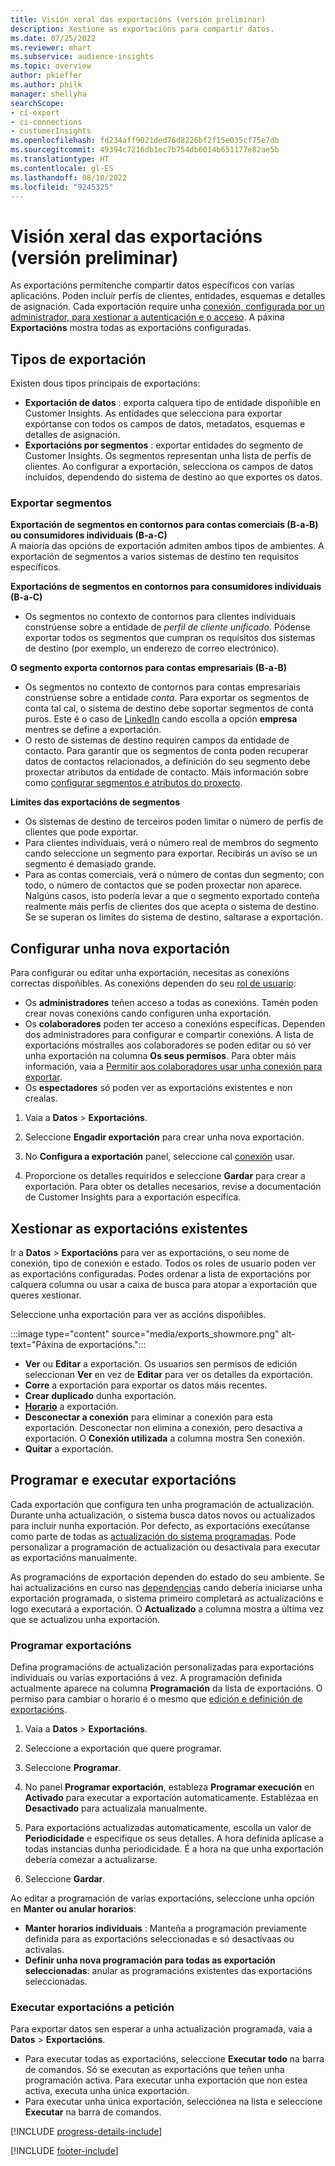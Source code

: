 ```yaml
---
title: Visión xeral das exportacións (versión preliminar)
description: Xestione as exportacións para compartir datos.
ms.date: 07/25/2022
ms.reviewer: mhart
ms.subservice: audience-insights
ms.topic: overview
author: pkieffer
ms.author: philk
manager: shellyha
searchScope:
- ci-export
- ci-connections
- customerInsights
ms.openlocfilehash: fd234aff9021ded76d8226bf2f15e035cf75e7db
ms.sourcegitcommit: 49394c7216db1ec7b754db6014b651177e82ae5b
ms.translationtype: HT
ms.contentlocale: gl-ES
ms.lasthandoff: 08/10/2022
ms.locfileid: "9245325"
---
```

# <a name="exports-preview-overview"></a>Visión xeral das exportacións (versión preliminar)

 As exportacións permítenche compartir datos específicos con varias aplicacións. Poden incluír perfís de clientes, entidades, esquemas e detalles de asignación. Cada exportación require unha [conexión, configurada por un administrador, para xestionar a autenticación e o acceso](connections.md). A páxina **Exportacións** mostra todas as exportacións configuradas.

## <a name="export-types"></a>Tipos de exportación

Existen dous tipos principais de exportacións:  

- **Exportación de datos** : exporta calquera tipo de entidade dispoñible en Customer Insights. As entidades que selecciona para exportar expórtanse con todos os campos de datos, metadatos, esquemas e detalles de asignación.
- **Exportacións por segmentos** : exportar entidades do segmento de Customer Insights. Os segmentos representan unha lista de perfís de clientes. Ao configurar a exportación, selecciona os campos de datos incluídos, dependendo do sistema de destino ao que exportes os datos.

### <a name="export-segments"></a>Exportar segmentos

**Exportación de segmentos en contornos para contas comerciais (B-a-B) ou consumidores individuais (B-a-C)**  
A maioría das opcións de exportación admiten ambos tipos de ambientes. A exportación de segmentos a varios sistemas de destino ten requisitos específicos. 

**Exportacións de segmentos en contornos para consumidores individuais (B-a-C)**  
- Os segmentos no contexto de contornos para clientes individuais constrúense sobre a entidade de *perfil de cliente unificado*. Pódense exportar todos os segmentos que cumpran os requisitos dos sistemas de destino (por exemplo, un enderezo de correo electrónico).

**O segmento exporta contornos para contas empresariais (B-a-B)**  
- Os segmentos no contexto de contornos para contas empresariais constrúense sobre a entidade *conta*. Para exportar os segmentos de conta tal cal, o sistema de destino debe soportar segmentos de conta puros. Este é o caso de [LinkedIn](export-linkedin-ads.md) cando escolla a opción **empresa** mentres se define a exportación.
- O resto de sistemas de destino requiren campos da entidade de contacto. Para garantir que os segmentos de conta poden recuperar datos de contactos relacionados, a definición do seu segmento debe proxectar atributos da entidade de contacto. Máis información sobre como [configurar segmentos e atributos do proxecto](segment-builder.md).

**Límites das exportacións de segmentos**  
- Os sistemas de destino de terceiros poden limitar o número de perfís de clientes que pode exportar. 
- Para clientes individuais, verá o número real de membros do segmento cando seleccione un segmento para exportar. Recibirás un aviso se un segmento é demasiado grande. 
- Para as contas comerciais, verá o número de contas dun segmento; con todo, o número de contactos que se poden proxectar non aparece. Nalgúns casos, isto podería levar a que o segmento exportado conteña realmente máis perfís de clientes dos que acepta o sistema de destino. Se se superan os límites do sistema de destino, saltarase a exportación.

## <a name="set-up-a-new-export"></a>Configurar unha nova exportación

Para configurar ou editar unha exportación, necesitas as conexións correctas dispoñibles. As conexións dependen do seu [rol de usuario](permissions.md):
- Os **administradores** teñen acceso a todas as conexións. Tamén poden crear novas conexións cando configuren unha exportación.
- Os **colaboradores** poden ter acceso a conexións específicas. Dependen dos administradores para configurar e compartir conexións. A lista de exportacións móstralles aos colaboradores se poden editar ou só ver unha exportación na columna **Os seus permisos**. Para obter máis información, vaia a [Permitir aos colaboradores usar unha conexión para exportar](connections.md#allow-contributors-to-use-a-connection-for-exports).
- Os **espectadores** só poden ver as exportacións existentes e non crealas.

1. Vaia a **Datos** > **Exportacións**.

1. Seleccione **Engadir exportación** para crear unha nova exportación.

1. No **Configura a exportación** panel, seleccione cal [conexión](connections.md) usar.

1. Proporcione os detalles requiridos e seleccione **Gardar** para crear a exportación. Para obter os detalles necesarios, revise a documentación de Customer Insights para a exportación específica.

## <a name="manage-existing-exports"></a>Xestionar as exportacións existentes

Ir a **Datos** > **Exportacións** para ver as exportacións, o seu nome de conexión, tipo de conexión e estado. Todos os roles de usuario poden ver as exportacións configuradas. Podes ordenar a lista de exportacións por calquera columna ou usar a caixa de busca para atopar a exportación que queres xestionar.

Seleccione unha exportación para ver as accións dispoñibles.

:::image type="content" source="media/exports_showmore.png" alt-text="Páxina de exportacións.":::

- **Ver** ou **Editar** a exportación. Os usuarios sen permisos de edición seleccionan **Ver** en vez de **Editar** para ver os detalles da exportación.
- **Corre** a exportación para exportar os datos máis recentes.
- **Crear duplicado** dunha exportación.
- **[Horario](#schedule-and-run-exports)** a exportación.
- **Desconectar a conexión** para eliminar a conexión para esta exportación. Desconectar non elimina a conexión, pero desactiva a exportación. O **Conexión utilizada** a columna mostra Sen conexión.
- **Quitar** a exportación.

## <a name="schedule-and-run-exports"></a>Programar e executar exportacións

Cada exportación que configura ten unha programación de actualización. Durante unha actualización, o sistema busca datos novos ou actualizados para incluír nunha exportación. Por defecto, as exportacións execútanse como parte de todas as [actualización do sistema programadas](schedule-refresh.md). Pode personalizar a programación de actualización ou desactivala para executar as exportacións manualmente.

As programacións de exportación dependen do estado do seu ambiente. Se hai actualizacións en curso nas [dependencias](system.md#refresh-processes) cando debería iniciarse unha exportación programada, o sistema primeiro completará as actualizacións e logo executará a exportación. O **Actualizado** a columna mostra a última vez que se actualizou unha exportación.

### <a name="schedule-exports"></a>Programar exportacións

Defina programacións de actualización personalizadas para exportacións individuais ou varias exportacións á vez. A programación definida actualmente aparece na columna **Programación** da lista de exportacións. O permiso para cambiar o horario é o mesmo que [edición e definición de exportacións](export-destinations.md#set-up-a-new-export).

1. Vaia a **Datos** > **Exportacións**.

1. Seleccione a exportación que quere programar.

1. Seleccione **Programar**.

1. No panel **Programar exportación**, estableza **Programar execución** en **Activado** para executar a exportación automaticamente. Establézaa en **Desactivado** para actualizala manualmente.

1. Para exportacións actualizadas automaticamente, escolla un valor de **Periodicidade** e especifique os seus detalles. A hora definida aplícase a todas instancias dunha periodicidade. É a hora na que unha exportación debería comezar a actualizarse.

1. Seleccione **Gardar**.

Ao editar a programación de varias exportacións, seleccione unha opción en **Manter ou anular horarios**:

- **Manter horarios individuais** : Manteña a programación previamente definida para as exportacións seleccionadas e só desactívaas ou activalas.
- **Definir unha nova programación para todas as exportación seleccionadas**: anular as programacións existentes das exportacións seleccionadas.

### <a name="run-exports-on-demand"></a>Executar exportacións a petición

Para exportar datos sen esperar a unha actualización programada, vaia a **Datos** > **Exportacións**.

- Para executar todas as exportacións, seleccione **Executar todo** na barra de comandos. Só se executan as exportacións que teñen unha programación activa. Para executar unha exportación que non estea activa, executa unha única exportación.
- Para executar unha única exportación, selecciónea na lista e seleccione **Executar** na barra de comandos.

[!INCLUDE [progress-details-include](includes/progress-details-pane.md)]


[!INCLUDE [footer-include](includes/footer-banner.md)]
